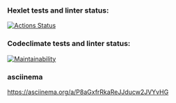 ### Hexlet tests and linter status:
[![Actions Status](https://github.com/Sabshor/java-project-61/actions/workflows/hexlet-check.yml/badge.svg)](https://github.com/Sabshor/java-project-61/actions)
### Codeclimate tests and linter status:
[![Maintainability](https://api.codeclimate.com/v1/badges/a29267f8b036856127e0/maintainability)](https://codeclimate.com/github/Sabshor/java-project-61/maintainability)
### asciinema
https://asciinema.org/a/P8aGxfrRkaReJJducw2JVYvHG
